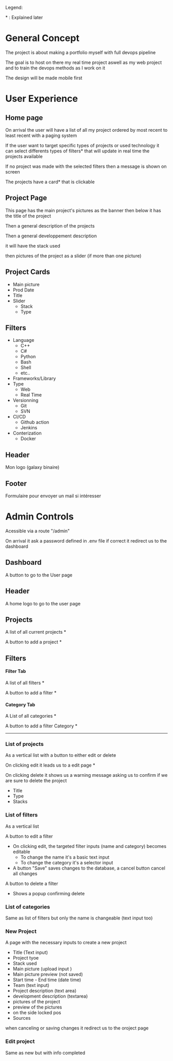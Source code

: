 Legend: 

\* : Explained later 

# General Concept

The project is about making a portfolio myself with full devops pipeline 

The goal is to host on there my real time project aswell as my web project and to train the devops methods as I work on it 

The design will be made mobile first 



# User Experience

## Home page 

On arrival the user will have a list of all my project ordered by most recent to least recent with a paging system

If the user want to target specific types of projects or used technology it can select differents types of filters* that will update in real time the projects available

If no project was made with the selected filters then a message is shown on screen 

The projects have a card* that is clickable


## Project Page 

This page has the main project's pictures as the banner then below it has the title of the project 

Then a general description of the projects

Then a general developpement description 

it will have the stack used 

then pictures of the project as a slider (if more than one picture)


## Project Cards 

* Main picture
* Prod Date
* Title
* Slider
  * Stack
  * Type



## Filters

* Language 
  * C++
  * C#
  * Python
  * Bash
  * Shell
  * etc.. 
* Frameworks/Library
* Type
  * Web
  * Real Time
* Versionning
  * Git
  * SVN 
* CI/CD
  * Github action
  * Jenkins 
* Conterization 
  * Docker


## Header

Mon logo (galaxy binaire)


## Footer 

Formulaire pour envoyer un mail si intéresser 


# Admin Controls 

Acessible via a route "/admin"

On arrival it ask a password  defined in .env file if correct it redirect us to the dashboard

## Dashboard 

A button to go to the User page 

## Header

A home logo to go to the user page 


## Projects 

A list of all current projects *

A button to add a project *


## Filters

#### Filter Tab

A list of all filters *

A button to add a filter *


#### Category Tab

A List of all categories *

A button to add a filter Category *

---


### List of projects

As a vertical list with a button to either edit or delete

On clicking edit it leads us to a edit page *

On clicking delete it shows us a warning message asking us to confirm if we are sure to delete the project 


* Title 
* Type
* Stacks

### List of filters 

As a vertical list 

A button to edit a filter 
* On clicking edit, the targeted filter inputs (name and category) becomes editable 
  * To change the name it's a basic text input 
  * To change the category it's a selector input
* A button "Save" saves changes to the database, a cancel button cancel all changes 

A button to delete a filter 
* Shows a popup confirming delete 

### List of categories

Same as list of filters but only the name is changeable (text input too)

### New Project 

A page with the necessary inputs to create a new project 

* Title (Text input)
* Project tyoe
* Stack used 
* Main picture (upload input )
* Main picture preview (not saved)
* Start time - End time (date time)
* Team (text input)
* Project description (text area) 
* development description (textarea)
* pictures of the project
* preview of the pictures 
* on the side locked pos
 * Sources

when canceling or saving changes it redirect us to the oroject page 

### Edit project 

Same as new but with info completed 


